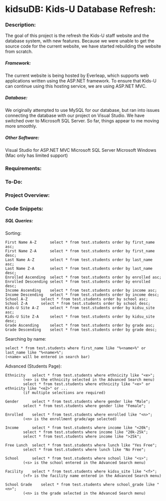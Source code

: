 # kidsuDB: Kids-U Database Refresh:

### Description:

The goal of this project is the refresh the Kids-U staff website and the database system, with new features. 
Because we were unable to get the source code for the current website, we have started rebuilding the website from scratch. 

##### Framework:

The current website is being hosted by Everleap, which supports web applications written using the ASP.NET framework. To ensure that Kids-U can continue using this hosting service, we are using ASP.NET MVC.

##### Database:

We originally attempted to use MySQL for our database, but ran into issues connecting the database with our project on Visual Studio. We have switched over to Microsoft SQL Server. So far, things appear to me moving more smoothly.

##### Other Software:

Visual Studio for ASP.NET MVC
Microsoft SQL Server
Microsoft Windows (Mac only has limited support)

### Requirements:

### To-Do:

### Project Overview:

### Code Snippets:

##### SQL Queries:

Sorting:

	First Name A-Z		select * from test.students order by first_name asc;
	First Name Z-A		select * from test.students order by first_name desc;
	Last Name A-Z		select * from test.students order by last_name asc;
	Last Name Z-A		select * from test.students order by last_name desc;
	Enrolled Ascending	select * from test.students order by enrolled asc;
	Enrolled Descending	select * from test.students order by enrolled desc;
	Income Ascending	select * from test.students order by income asc;
	Income Descending	select * from test.students order by income desc;
	School A-Z		select * from test.students order by school asc;
	School Z-A		select * from test.students order by school desc;
	Kids-U Site A-Z		select * from test.students order by kidsu_site asc;
	Kids-U Site Z-A		select * from test.students order by kidsu_site desc;
	Grade Ascending		select * from test.students order by grade asc;
	Grade Descending	select * from test.students order by grade desc;

Searching by name:
	
	select * from test.students where first_name like "%<name>%" or last_name like "%<name>%";
	(<name> will be entered in search bar)

Advanced (Students Page):
	
	Ethnicity	select * from test.students where ethnicity like "<e>";
			(<e> is the ethnicity selected in the Advanced Search menu)
			select * from test.students where ethnicity like "<e>" or ethnicity like "<e2>" or ...
			(if multiple selections are required)

	Gender		select * from test.students where gender like "Male";
			select * from test.students where gender like "Female";
	
	Enrolled	select * from test.students where enrolled like "<n>";
			(<n> is the enrollment grade/age selected)

	Income		select * from test.students where income like "<20k";
			select * from test.students where income like "20k-25k";
			select * from test.students where income like ">25k";

	Free Lunch	select * from test.students where lunch like "Yes Free";
			select * from test.students where lunch like "No Free";

	School		select * from test.students where school like "<s>";
			(<s> is the school entered in the Advanced Search menu)

	Facility	select * from test.students where kidsu_site like "<f>";
			(<f> is the facility name entered in the Advanced Search menu)

	School Grade	select * from test.students where school_grade like "<n>";
			(<n> is the grade selected in the Advanced Search menu)


